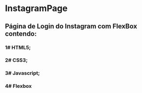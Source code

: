 # InstagramPage

## Página de Login do Instagram com FlexBox contendo:

### 1# HTML5;
### 2# CSS3;
### 3# Javascript;
### 4# Flexbox
